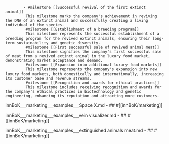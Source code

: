 			- #milestone [[Successful revival of the first extinct animal]]
			 This milestone marks the company's achievement in reviving the DNA of an extinct animal and successfully creating a living individual of the species.
			 #milestone [[Establishment of a breeding program]]
			 This milestone represents the successful establishment of a breeding program for the revived extinct animals, ensuring their long-term sustainability and genetic diversity.
			 #milestone [[First successful sale of revived animal meat]]
			 This milestone signifies the company's first successful sale of meat from a revived extinct animal in the luxury food market, demonstrating market acceptance and demand.
			 #milestone [[Expansion into additional luxury food markets]]
			 This milestone represents the company's expansion into new luxury food markets, both domestically and internationally, increasing its customer base and revenue streams.
			 #milestone [[Recognition and awards for ethical practices]]
			 This milestone includes receiving recognition and awards for the company's ethical practices in biotechnology and genetic engineering, enhancing its reputation and attracting more customers.











innBoK___marketing___examples___Space X.md	- ## #[[innBoK/marketing]]


innBoK___marketing___examples___vein visualizer.md	- ## #[[innBoK/marketing]]


innBoK___marketing___examples___extinguished animals meat.md	- ## #[[innBoK/marketing]]












